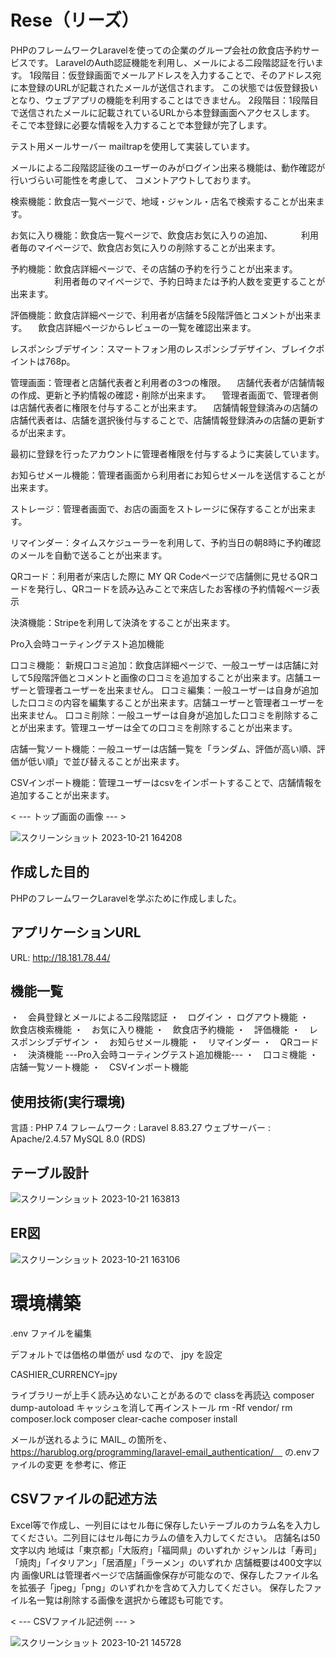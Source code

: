 # Rese（リーズ）

PHPのフレームワークLaravelを使っての企業のグループ会社の飲食店予約サービスです。
LaravelのAuth認証機能を利用し、メールによる二段階認証を行います。
1段階目：仮登録画面でメールアドレスを入力することで、そのアドレス宛に本登録のURLが記載されたメールが送信されます。
この状態では仮登録扱いとなり、ウェブアプリの機能を利用することはできません。
2段階目：1段階目で送信されたメールに記載されているURLから本登録画面へアクセスします。
そこで本登録に必要な情報を入力することで本登録が完了します。

テスト用メールサーバー mailtrapを使用して実装しています。

メールによる二段階認証後のユーザーのみがログイン出来る機能は、動作確認が行いづらい可能性を考慮して、
コメントアウトしております。

検索機能：飲食店一覧ページで、地域・ジャンル・店名で検索することが出来ます。

お気に入り機能：飲食店一覧ページで、飲食店お気に入りの追加、
	　　　利用者毎のマイページで、飲食店お気に入りの削除することが出来ます。

予約機能：飲食店詳細ページで、その店舗の予約を行うことが出来ます。
　　　　　利用者毎のマイページで、予約日時または予約人数を変更することが出来ます。

評価機能：飲食店詳細ページで、利用者が店舗を5段階評価とコメントが出来ます。
	　飲食店詳細ページからレビューの一覧を確認出来ます。

レスポンシブデザイン：スマートフォン用のレスポンシブデザイン、ブレイクポイントは768p。

管理画面：管理者と店舗代表者と利用者の3つの権限。
	　店舗代表者が店舗情報の作成、更新と予約情報の確認・削除が出来ます。
	　管理者画面で、管理者側は店舗代表者に権限を付与することが出来ます。
	　店舗情報登録済みの店舗の店舗代表者は、店舗を選択後付与することで、店舗情報登録済みの店舗の更新するが出来ます。

最初に登録を行ったアカウントに管理者権限を付与するように実装しています。

お知らせメール機能：管理者画面から利用者にお知らせメールを送信することが出来ます。

ストレージ：管理者画面で、お店の画面をストレージに保存することが出来ます。

リマインダー：タイムスケジューラーを利用して、予約当日の朝8時に予約確認のメールを自動で送ることが出来ます。

QRコード：利用者が来店した際に MY QR Codeページで店舗側に見せるQRコードを発行し、QRコードを読み込みことで来店したお客様の予約情報ページ表示

決済機能：Stripeを利用して決済をすることが出来ます。

Pro入会時コーティングテスト追加機能

口コミ機能：
	新規口コミ追加：飲食店詳細ページで、一般ユーザーは店舗に対して5段階評価とコメントと画像の口コミを追加することが出来ます。店舗ユーザーと管理者ユーザーを出来ません。
	口コミ編集：一般ユーザーは自身が追加した口コミの内容を編集することが出来ます。店舗ユーザーと管理者ユーザーを出来ません。
	口コミ削除：一般ユーザーは自身が追加した口コミを削除することが出来ます。管理ユーザーは全ての口コミを削除することが出来ます。

店舗一覧ソート機能：一般ユーザーは店舗一覧を「ランダム、評価が高い順、評価が低い順」で並び替えることが出来ます。

CSVインポート機能：管理ユーザーはcsvをインポートすることで、店舗情報を追加することが出来ます。

< --- トップ画面の画像 --- >

![スクリーンショット 2023-10-21 164208](https://github.com/meikizi/20230810_kumagawa_rese/assets/126636201/255f4c67-356f-4fa1-ae6e-017f00f1d186)

## 作成した目的
PHPのフレームワークLaravelを学ぶために作成しました。

## アプリケーションURL
URL: http://18.181.78.44/

## 機能一覧
・　会員登録とメールによる二段階認証
・　ログイン ・ ログアウト機能
・　飲食店検索機能
・　お気に入り機能
・　飲食店予約機能
・　評価機能
・　レスポンシブデザイン
・　お知らせメール機能
・　リマインダー
・　QRコード
・　決済機能
---Pro入会時コーティングテスト追加機能---
・　口コミ機能
・　店舗一覧ソート機能
・　CSVインポート機能

## 使用技術(実行環境)
言語 : PHP 7.4
フレームワーク : Laravel 8.83.27
ウェブサーバー : Apache/2.4.57
MySQL 8.0 (RDS)

## テーブル設計

![スクリーンショット 2023-10-21 163813](https://github.com/meikizi/20230810_kumagawa_rese/assets/126636201/8e515523-31a4-4fd6-baee-894b1da0511a)

## ER図

![スクリーンショット 2023-10-21 163106](https://github.com/meikizi/20230810_kumagawa_rese/assets/126636201/69cd83c3-7e4f-484a-88a6-60b133b6844e)

# 環境構築
.env ファイルを編集

デフォルトでは価格の単価が usd なので、 jpy を設定

CASHIER_CURRENCY=jpy

ライブラリーが上手く読み込めないことがあるので
classを再読込
composer dump-autoload
キャッシュを消して再インストール
rm -Rf vendor/
rm composer.lock
composer clear-cache
composer install

メールが送れるように
MAIL_ の箇所を、　https://harublog.org/programming/laravel-email_authentication/　
の.envファイルの変更 を参考に、修正

## CSVファイルの記述方法
Excel等で作成し、一列目にはセル毎に保存したいテーブルのカラム名を入力してください。二列目にはセル毎にカラムの値を入力してください。
店舗名は50文字以内
地域は「東京都」「大阪府」「福岡県」のいずれか
ジャンルは「寿司」「焼肉」「イタリアン」「居酒屋」「ラーメン」のいずれか
店舗概要は400文字以内
画像URLは管理者ページで店舗画像保存が可能なので、保存したファイル名を拡張子「jpeg」「png」のいずれかを含めて入力してください。
保存したファイル名一覧は削除する画像を選択から確認も可能です。

< --- CSVファイル記述例 --- >

![スクリーンショット 2023-10-21 145728](https://github.com/meikizi/20230810_kumagawa_rese/assets/126636201/cde68f0c-080c-4c1c-a554-8602699f1706)
